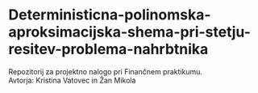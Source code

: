 # Deterministicna-polinomska-aproksimacijska-shema-pri-stetju-resitev-problema-nahrbtnika
Repozitorij za projektno nalogo pri Finančnem praktikumu.
<br/>Avtorja: Kristina Vatovec in Žan Mikola
